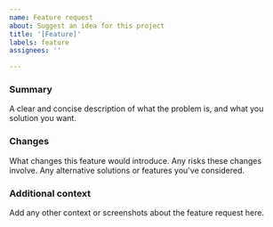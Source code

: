 ```yaml
---
name: Feature request
about: Suggest an idea for this project
title: '[Feature]'
labels: feature
assignees: ''

---
```


### Summary

A clear and concise description of what the problem is, and what you solution you want.

### Changes

What changes this feature would introduce. Any risks these changes involve. Any alternative solutions or features you've considered.

### Additional context

Add any other context or screenshots about the feature request here.

